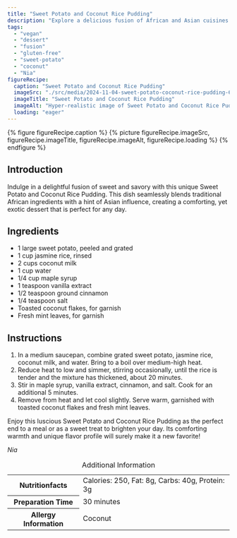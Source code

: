 ```yaml
---
title: "Sweet Potato and Coconut Rice Pudding"
description: "Explore a delicious fusion of African and Asian cuisines with this vegan Sweet Potato and Coconut Rice Pudding. Perfect as a comforting dessert or a unique treat."
tags:
  - "vegan"
  - "dessert"
  - "fusion"
  - "gluten-free"
  - "sweet-potato"
  - "coconut"
  - "Nia"
figureRecipe: 
  caption: "Sweet Potato and Coconut Rice Pudding"
  imageSrc: "./src/media/2024-11-04-sweet-potato-coconut-rice-pudding-6116.png"
  imageTitle: "Sweet Potato and Coconut Rice Pudding"
  imageAlt: "Hyper-realistic image of Sweet Potato and Coconut Rice Pudding in a white bowl on a wooden table, topped with toasted coconut and mint, under soft lighting."
  loading: "eager"
---
```


{% figure figureRecipe.caption %}
{% picture figureRecipe.imageSrc, figureRecipe.imageTitle, figureRecipe.imageAlt, figureRecipe.loading %}
{% endfigure %}

## Introduction

Indulge in a delightful fusion of sweet and savory with this unique Sweet Potato and Coconut Rice Pudding. This dish seamlessly blends traditional African ingredients with a hint of Asian influence, creating a comforting, yet exotic dessert that is perfect for any day.

## Ingredients

- 1 large sweet potato, peeled and grated
- 1 cup jasmine rice, rinsed
- 2 cups coconut milk
- 1 cup water
- 1/4 cup maple syrup
- 1 teaspoon vanilla extract
- 1/2 teaspoon ground cinnamon
- 1/4 teaspoon salt
- Toasted coconut flakes, for garnish
- Fresh mint leaves, for garnish

## Instructions

1. In a medium saucepan, combine grated sweet potato, jasmine rice, coconut milk, and water. Bring to a boil over medium-high heat.
2. Reduce heat to low and simmer, stirring occasionally, until the rice is tender and the mixture has thickened, about 20 minutes.
3. Stir in maple syrup, vanilla extract, cinnamon, and salt. Cook for an additional 5 minutes.
4. Remove from heat and let cool slightly. Serve warm, garnished with toasted coconut flakes and fresh mint leaves.

Enjoy this luscious Sweet Potato and Coconut Rice Pudding as the perfect end to a meal or as a sweet treat to brighten your day. Its comforting warmth and unique flavor profile will surely make it a new favorite!

*Nia*

<table><caption class='sr-only'>Additional Information</caption><tr><th>Nutritionfacts</th><td>Calories: 250, Fat: 8g, Carbs: 40g, Protein: 3g&nbsp;</td></tr><tr><th>Preparation Time</th><td>30 minutes&nbsp;</td></tr><tr><th>Allergy Information</th><td>Coconut&nbsp;</td></tr></table>


